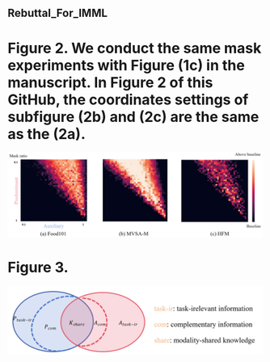 ## Rebuttal_For_IMML

# Figure 2. We conduct the same mask experiments with Figure (1c) in the manuscript. In Figure 2 of this GitHub, the coordinates settings of subfigure (2b) and (2c) are the same as the (2a).
![这是图片](Heatmap.png "Magic Gardens")

# Figure 3. 
![这是图片](basic_assumption_multimodal_learning.png "Magic Gardens")
